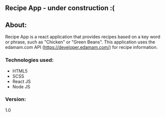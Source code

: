 ## Recipe App - under construction :(


## About:
Recipe App is a react application that provides recipes based on a key word or phrase, such as "Chicken" or "Green Beans". This application uses the edamam.com API (https://developer.edamam.com/) for recipe information.


### Technologies used:
- HTML5
- SCSS
- React JS
- Node JS


### Version:
1.0

